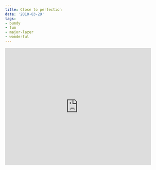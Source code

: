 ```yaml
---
title: Close to perfection
date: '2010-03-29'
tags:
- bundy
- fun
- major-lazer
- wonderful
---
```


<object width="480" height="385"><param name="movie" value="http://www.youtube.com/v/IV7SMFwgs3k&hl=en_US&fs=1&"></param><param name="allowFullScreen" value="true"></param><param name="allowscriptaccess" value="always"></param><embed src="http://www.youtube.com/v/IV7SMFwgs3k&hl=en_US&fs=1&" type="application/x-shockwave-flash" allowscriptaccess="always" allowfullscreen="true" width="480" height="385"></embed></object>
